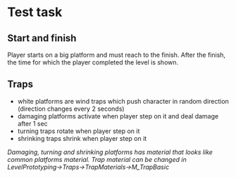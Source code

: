 # Test task

## Start and finish
Player starts on a big platform and must reach to the finish. Аfter the finish, the time for which the player completed the level is shown.

## Traps
- white platforms are wind traps which push character in random direction (direction changes every 2 seconds)
- damaging platforms activate when player step on it and deal damage after 1 sec
- turning traps rotate when player step on it
- shrinking traps shrink when player step on it

*Damaging, turning and shrinking platforms has material that looks like common platforms material. Trap material can be changed in LevelPrototyping->Traps->TrapMaterials->M_TrapBasic*

